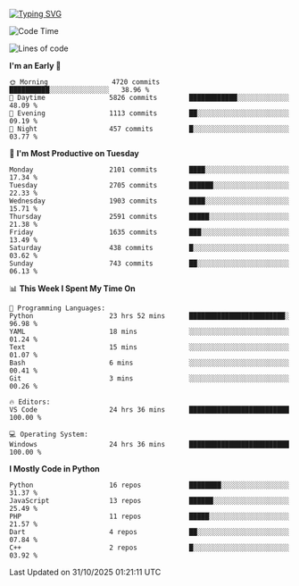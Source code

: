 [![Typing SVG](https://readme-typing-svg.demolab.com?font=Fira+Code&pause=1000&color=F7F7F7&random=false&width=435&lines=Hi+%F0%9F%91%8B%2C+I'm+Rafiu+Sidqi;Junior+Backend+Developer)](https://git.io/typing-svg)
<!--START_SECTION:waka-->
![Code Time](http://img.shields.io/badge/Code%20Time-1%2C170%20hrs%2030%20mins-blue)

![Lines of code](https://img.shields.io/badge/From%20Hello%20World%20I%27ve%20Written-4.0%20million%20lines%20of%20code-blue)

**I'm an Early 🐤** 

```text
🌞 Morning                4720 commits        ██████████░░░░░░░░░░░░░░░   38.96 % 
🌆 Daytime                5826 commits        ████████████░░░░░░░░░░░░░   48.09 % 
🌃 Evening                1113 commits        ██░░░░░░░░░░░░░░░░░░░░░░░   09.19 % 
🌙 Night                  457 commits         █░░░░░░░░░░░░░░░░░░░░░░░░   03.77 % 
```
📅 **I'm Most Productive on Tuesday** 

```text
Monday                   2101 commits        ████░░░░░░░░░░░░░░░░░░░░░   17.34 % 
Tuesday                  2705 commits        ██████░░░░░░░░░░░░░░░░░░░   22.33 % 
Wednesday                1903 commits        ████░░░░░░░░░░░░░░░░░░░░░   15.71 % 
Thursday                 2591 commits        █████░░░░░░░░░░░░░░░░░░░░   21.38 % 
Friday                   1635 commits        ███░░░░░░░░░░░░░░░░░░░░░░   13.49 % 
Saturday                 438 commits         █░░░░░░░░░░░░░░░░░░░░░░░░   03.62 % 
Sunday                   743 commits         ██░░░░░░░░░░░░░░░░░░░░░░░   06.13 % 
```


📊 **This Week I Spent My Time On** 

```text
💬 Programming Languages: 
Python                   23 hrs 52 mins      ████████████████████████░   96.98 % 
YAML                     18 mins             ░░░░░░░░░░░░░░░░░░░░░░░░░   01.24 % 
Text                     15 mins             ░░░░░░░░░░░░░░░░░░░░░░░░░   01.07 % 
Bash                     6 mins              ░░░░░░░░░░░░░░░░░░░░░░░░░   00.41 % 
Git                      3 mins              ░░░░░░░░░░░░░░░░░░░░░░░░░   00.26 % 

🔥 Editors: 
VS Code                  24 hrs 36 mins      █████████████████████████   100.00 % 

💻 Operating System: 
Windows                  24 hrs 36 mins      █████████████████████████   100.00 % 
```

**I Mostly Code in Python** 

```text
Python                   16 repos            ████████░░░░░░░░░░░░░░░░░   31.37 % 
JavaScript               13 repos            ██████░░░░░░░░░░░░░░░░░░░   25.49 % 
PHP                      11 repos            █████░░░░░░░░░░░░░░░░░░░░   21.57 % 
Dart                     4 repos             ██░░░░░░░░░░░░░░░░░░░░░░░   07.84 % 
C++                      2 repos             █░░░░░░░░░░░░░░░░░░░░░░░░   03.92 % 
```




 Last Updated on 31/10/2025 01:21:11 UTC
<!--END_SECTION:waka-->
